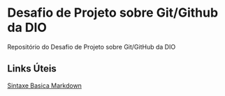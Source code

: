# Desafio de Projeto sobre Git/Github da DIO

Repositório do Desafio de Projeto sobre Git/GitHub da DIO


## Links Úteis
[Sintaxe Basica Markdown](https://www.markdownguide.org/basic-syntax/)
